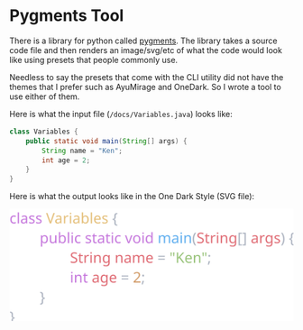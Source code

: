 # Pygments Tool

There is a library for python called [pygments](https://pygments.org/). The library takes a source code file and then renders an image/svg/etc of what the code would look like using presets that people commonly use.

Needless to say the presets that come with the CLI utility did not have the themes that I prefer such as AyuMirage and OneDark. So I wrote a tool to use either of them.


Here is what the input file (`/docs/Variables.java`) looks like:
```java
class Variables {
	public static void main(String[] args) {
		String name = "Ken";
		int age = 2;
	}
}
```

Here is what the output looks like in the One Dark Style (SVG file):

![Output of the Variables.java file](docs/output.svg)